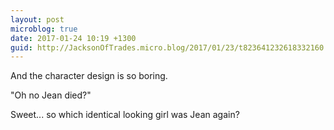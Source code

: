 ```yaml
---
layout: post
microblog: true
date: 2017-01-24 10:19 +1300
guid: http://JacksonOfTrades.micro.blog/2017/01/23/t823641232618332160.html
---
```

And the character design is so boring.

"Oh no Jean died?"

Sweet... so which identical looking girl was Jean again?
